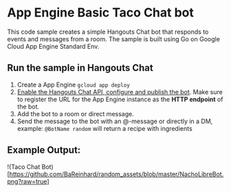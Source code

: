 # App Engine Basic Taco Chat bot

This code sample creates a simple Hangouts Chat bot that responds to events and
messages from a room. The sample is built using Go on Google Cloud
App Engine Standard Env.

## Run the sample in Hangouts Chat

1.  Create a App Engine
    `gcloud app deploy`
2.  [Enable the Hangouts Chat API, configure and publish the bot](https://developers.google.com/hangouts/chat/how-tos/bots-publish).
    Make sure to register the URL for the App Engine instance as the
    **HTTP endpoint** of the bot.
3.  Add the bot to a room or direct message.
4.  Send the message to the bot with an @-message or directly in a DM, example:
    `@BotName random` will return a recipe with ingredients

## Example Output:

!(Taco Chat Bot)[https://github.com/BaReinhard/random_assets/blob/master/NachoLibreBot.png?raw=true]
